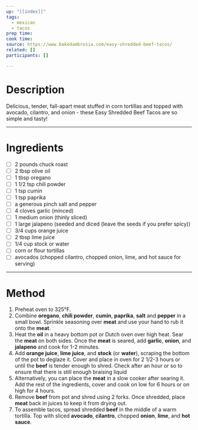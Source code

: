 ```yaml
---
up: "[[index]]"
tags:
  - mexican
  - tacos
prep time: 
cook time: 
source: https://www.bakedambrosia.com/easy-shredded-beef-tacos/
related: []
participants: [] 

---
```

# Description
Delicious, tender, fall-apart meat stuffed in corn tortillas and topped with avocado, cilantro, and onion - these Easy Shredded Beef Tacos are so simple and tasty!

---

# Ingredients
- [ ] 2 pounds chuck roast
- [ ] 2 tbsp olive oil
- [ ] 1 tbsp oregano
- [ ] 1 1/2 tsp chili powder
- [ ] 1 tsp cumin
- [ ] 1 tsp paprika
- [ ] a generous pinch salt and pepper
- [ ] 4 cloves garlic (minced)
- [ ] 1  medium onion (thinly sliced)
- [ ] 1  large jalapeno (seeded and diced (leave the seeds if you prefer spicy))
- [ ] 3/4 cups orange juice
- [ ] 2 tbsp lime juice
- [ ] 1/4 cup stock or water
- [ ] corn or flour tortillas
- [ ] avocados (chopped cilantro, chopped onion, lime, and hot sauce for serving)

---

# Method
1. Preheat oven to 325°F.
2. Combine **oregano**, **chili powder**, **cumin**, **paprika**, **salt** and **pepper** in a small bowl. Sprinkle seasoning over **meat** and use your hand to rub it onto the **meat**.
3. Heat the **oil** in a heavy bottom pot or Dutch oven over high heat. Sear the **meat** on both sides. Once the **meat** is seared, add **garlic**, **onion**, and **jalapeno** and cook for 1-2 minutes.
4. Add **orange juice**, **lime juice**, and **stock** (or **water**), scraping the bottom of the pot to deglaze it. Cover and place in oven for 2 1/2-3 hours or until the **beef** is tender enough to shred. Check after an hour or so to ensure that there is still enough braising liquid 
5. Alternatively, you can place the **meat** in a slow cooker after searing it. Add the rest of the ingredients, cover and cook on low for 6 hours or on high for 4 hours.
6. Remove **beef** from pot and shred using 2 forks. Once shredded, place **meat** back in juices to keep it from drying out.
7. To assemble tacos, spread shredded **beef** in the middle of a warm tortilla. Top with sliced **avocado**, **cilantro**, chopped **onion**, **lime**, and **hot sauce**.